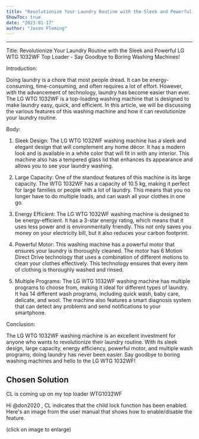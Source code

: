 ```yaml
---
title: "Revolutionize Your Laundry Routine with the Sleek and Powerful LG WTG 1032WF Top Loader - Say Goodbye to Boring Washing Machines!"
ShowToc: true 
date: "2023-01-17"
author: "Jason Fleming"
---
```

*****
Title: Revolutionize Your Laundry Routine with the Sleek and Powerful LG WTG 1032WF Top Loader - Say Goodbye to Boring Washing Machines!

Introduction:

Doing laundry is a chore that most people dread. It can be energy-consuming, time-consuming, and often requires a lot of effort. However, with the advancement of technology, laundry has become easier than ever. The LG WTG 1032WF is a top-loading washing machine that is designed to make laundry easy, quick, and efficient. In this article, we will be discussing the various features of this washing machine and how it can revolutionize your laundry routine.

Body:

1. Sleek Design: The LG WTG 1032WF washing machine has a sleek and elegant design that will complement any home décor. It has a modern look and is available in a white color that will fit in with any interior. This machine also has a tempered glass lid that enhances its appearance and allows you to see your laundry washing.

2. Large Capacity: One of the standout features of this machine is its large capacity. The WTG 1032WF has a capacity of 10.5 kg, making it perfect for large families or people with a lot of laundry. This means that you no longer have to do multiple loads, and can wash all your clothes in one go.

3. Energy Efficient: The LG WTG 1032WF washing machine is designed to be energy-efficient. It has a 3-star energy rating, which means that it uses less power and is environmentally friendly. This not only saves you money on your electricity bill, but it also reduces your carbon footprint.

4. Powerful Motor: This washing machine has a powerful motor that ensures your laundry is thoroughly cleaned. The motor has 6 Motion Direct Drive technology that uses a combination of different motions to clean your clothes effectively. This technology ensures that every item of clothing is thoroughly washed and rinsed.

5. Multiple Programs: The LG WTG 1032WF washing machine has multiple programs to choose from, making it ideal for different types of laundry. It has 14 different wash programs, including quick wash, baby care, delicate, and wool. The machine also features a smart diagnosis system that can detect any problems and send notifications to your smartphone.

Conclusion:

The LG WTG 1032WF washing machine is an excellent investment for anyone who wants to revolutionize their laundry routine. With its sleek design, large capacity, energy efficiency, powerful motor, and multiple wash programs, doing laundry has never been easier. Say goodbye to boring washing machines and hello to the LG WTG 1032WF!


## Chosen Solution
 CL is coming up on my top loader  WTG1032WF

 Hi @don2020 ,
CL indicates that the child lock function has been enabled.
Here's an image from the user manual that shows how to enable/disable the feature.

(click on image to enlarge)




